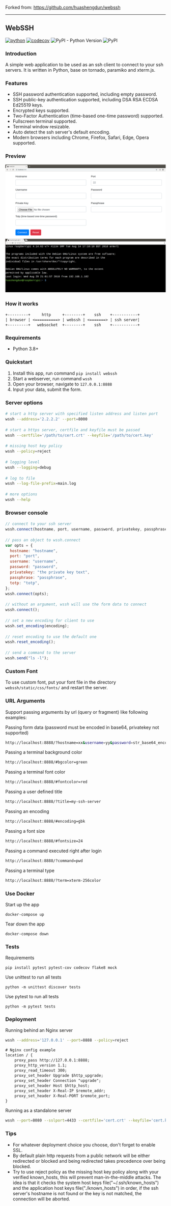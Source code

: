Forked from: https://github.com/huashengdun/webssh

---

## WebSSH

[![python](https://github.com/huashengdun/webssh/actions/workflows/python.yml/badge.svg)](https://github.com/huashengdun/webssh/actions/workflows/python.yml)
[![codecov](https://raw.githubusercontent.com/huashengdun/webssh/coverage-badge/coverage.svg)](https://raw.githubusercontent.com/huashengdun/webssh/coverage-badge/coverage.svg)
![PyPI - Python Version](https://img.shields.io/pypi/pyversions/webssh.svg)
![PyPI](https://img.shields.io/pypi/v/webssh.svg)

### Introduction

A simple web application to be used as an ssh client to connect to your ssh servers. It is written in Python, base on tornado, paramiko and xterm.js.

### Features

- SSH password authentication supported, including empty password.
- SSH public-key authentication supported, including DSA RSA ECDSA Ed25519 keys.
- Encrypted keys supported.
- Two-Factor Authentication (time-based one-time password) supported.
- Fullscreen terminal supported.
- Terminal window resizable.
- Auto detect the ssh server's default encoding.
- Modern browsers including Chrome, Firefox, Safari, Edge, Opera supported.

### Preview

![Login](preview/login.png)
![Terminal](preview/terminal.png)

### How it works

```
+---------+     http     +--------+    ssh    +-----------+
| browser | <==========> | webssh | <=======> | ssh server|
+---------+   websocket  +--------+    ssh    +-----------+
```

### Requirements

- Python 3.8+

### Quickstart

1. Install this app, run command `pip install webssh`
2. Start a webserver, run command `wssh`
3. Open your browser, navigate to `127.0.0.1:8888`
4. Input your data, submit the form.

### Server options

```bash
# start a http server with specified listen address and listen port
wssh --address='2.2.2.2' --port=8000

# start a https server, certfile and keyfile must be passed
wssh --certfile='/path/to/cert.crt' --keyfile='/path/to/cert.key'

# missing host key policy
wssh --policy=reject

# logging level
wssh --logging=debug

# log to file
wssh --log-file-prefix=main.log

# more options
wssh --help
```

### Browser console

```javascript
// connect to your ssh server
wssh.connect(hostname, port, username, password, privatekey, passphrase, totp);

// pass an object to wssh.connect
var opts = {
  hostname: "hostname",
  port: "port",
  username: "username",
  password: "password",
  privatekey: "the private key text",
  passphrase: "passphrase",
  totp: "totp",
};
wssh.connect(opts);

// without an argument, wssh will use the form data to connect
wssh.connect();

// set a new encoding for client to use
wssh.set_encoding(encoding);

// reset encoding to use the default one
wssh.reset_encoding();

// send a command to the server
wssh.send("ls -l");
```

### Custom Font

To use custom font, put your font file in the directory `webssh/static/css/fonts/` and restart the server.

### URL Arguments

Support passing arguments by url (query or fragment) like following examples:

Passing form data (password must be encoded in base64, privatekey not supported)

```bash
http://localhost:8888/?hostname=xx&username=yy&password=str_base64_encoded
```

Passing a terminal background color

```bash
http://localhost:8888/#bgcolor=green
```

Passing a terminal font color

```bash
http://localhost:8888/#fontcolor=red
```

Passing a user defined title

```bash
http://localhost:8888/?title=my-ssh-server
```

Passing an encoding

```bash
http://localhost:8888/#encoding=gbk
```

Passing a font size

```bash
http://localhost:8888/#fontsize=24
```

Passing a command executed right after login

```bash
http://localhost:8888/?command=pwd
```

Passing a terminal type

```bash
http://localhost:8888/?term=xterm-256color
```

### Use Docker

Start up the app

```
docker-compose up
```

Tear down the app

```
docker-compose down
```

### Tests

Requirements

```
pip install pytest pytest-cov codecov flake8 mock
```

Use unittest to run all tests

```
python -m unittest discover tests
```

Use pytest to run all tests

```
python -m pytest tests
```

### Deployment

Running behind an Nginx server

```bash
wssh --address='127.0.0.1' --port=8888 --policy=reject
```

```nginx
# Nginx config example
location / {
    proxy_pass http://127.0.0.1:8888;
    proxy_http_version 1.1;
    proxy_read_timeout 300;
    proxy_set_header Upgrade $http_upgrade;
    proxy_set_header Connection "upgrade";
    proxy_set_header Host $http_host;
    proxy_set_header X-Real-IP $remote_addr;
    proxy_set_header X-Real-PORT $remote_port;
}
```

Running as a standalone server

```bash
wssh --port=8080 --sslport=4433 --certfile='cert.crt' --keyfile='cert.key' --xheaders=False --policy=reject
```

### Tips

- For whatever deployment choice you choose, don't forget to enable SSL.
- By default plain http requests from a public network will be either redirected or blocked and being redirected takes precedence over being blocked.
- Try to use reject policy as the missing host key policy along with your verified known_hosts, this will prevent man-in-the-middle attacks. The idea is that it checks the system host keys file("~/.ssh/known_hosts") and the application host keys file("./known_hosts") in order, if the ssh server's hostname is not found or the key is not matched, the connection will be aborted.

